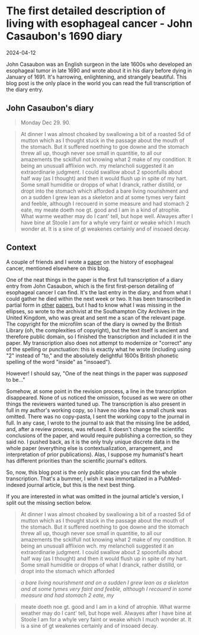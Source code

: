 # The first detailed description of living with esophageal cancer - John Casaubon's 1690 diary

<time id="post-date">2024-04-12</time>

<p id="post-excerpt">
John Casaubon was an English surgeon in the late 1600s
who developed an esophageal tumor in late 1690 
and wrote about it in his diary
before dying in January of 1691.
It's harrowing, enlightening, and strangely beautiful.
This blog post is the only place in the world you can read the full transcription of the diary entry.
</p>


## John Casaubon's diary

> Monday Dec 29. 90.

> At dinner I was almost choaked by swallowing a bit of a roasted Sd of mutton 
which as I thought stuck in the passage about the mouth of the stomach. 
But it suffered noething to goe downe and the stomach threw all up, 
though never soe small in quantitie, 
to all our amazements the sckilfull not knowing what 2 make of my condition. 
It being an unusuall afflixion wch. my melancholi suggested it an extraordinarie judgment.
I could swallow about 2 spoonfulls about half way (as I thought) 
and then it would flush up in spite of my hart. 
Some small humiditie or dropps of what I dranck, rather distilld, or dropt into the stomach 
which afforded a bare living nourishment 
and on a sudden I grew lean as a skeleton and at some tymes very faint and feeble, 
although I recouerd in some measure and had stomach 2 eate, my meate doeth noe gt. good and I am in a kind of atrophie. 
What warme weather may do I cant' tell, but hope well. 
Alwayes after I have bine at Stoole I am for a whyle very faint or weake which I much wonder at. 
It is a sine of gt weakenes certainly and of insoaed decay.



## Context

A couple of friends and I wrote a [paper](https://doi.org/10.3390/cancers16030618) 
on the history of esophageal cancer,
mentioned elsewhere on this blog.

One of the neat things in the paper is the first full transcription of a diary entry from John Casaubon,
which is the first first-person detailing of esophageal cancer I can find.
It's the last entry in the diary,
and from what I could gather he died within the next week or two.
It has been transcribed in partial form in 
[other](https://doi.org/10.1016/j.gtc.2009.01.003) 
[papers](https://pubmed.ncbi.nlm.nih.gov/28952239/),
but I had to know what I was missing in the ellipses,
so wrote to the archivist at the Southampton City Archives in the United Kingdom,
who was great and sent me a scan of the relevant page. 
The copyright for the microfilm scan of the diary is owned by the British Library 
(oh, the complexities of copyright),
but the text itself is ancient and therefore public domain,
so I finished the transcription and included it in the paper.
My transcription also does not attempt to modernize or "correct" any of the spelling or punctuation:
this is exactly what he wrote 
(including using "2" instead of "to," 
and the absolutely delightful 1600s British phonetic spelling of the word "inside" as "insoaed").

However! I should say, "One of the neat things in the paper was *supposed* to be..."

Somehow, at some point in the revision process, a line in the transcription disappeared.
None of us noticed the omission,
focused as we were on other things the reviewers wanted tuned up.
The transcription is also present in full in my author's working copy,
so I have no idea how a small chunk was omitted.
There was no copy-pasta, I sent the working copy to the journal in full.
In any case, I wrote to the journal to ask that the missing line be added,
and, after a review process, was refused.
It doesn't change the scientific conclusions of the paper,
and would require publishing a correction, so they said no.
I pushed back, as it is the only truly unique discrete data
in the whole paper 
(everything else is contextualization, arrangement, and interpretation of prior publications).
Alas, I suppose my humanist's heart has different priorities than the scientific journal's editors.

So, now, this blog post is the only public place you can find the whole transcription.
That's a bummer, I wish it was immortalized in a PubMed-indexed journal article,
but this is the next best thing.

If you are interested in what was omitted in the journal article's version, 
I split out the missing section below.

> At dinner I was almost choaked by swallowing a bit of a roasted Sd of mutton 
which as I thought stuck in the passage about the mouth of the stomach. 
But it suffered noething to goe downe and the stomach threw all up, 
though never soe small in quantitie, 
to all our amazements the sckilfull not knowing what 2 make of my condition. 
It being an unusuall afflixion wch. my melancholi suggested it an extraordinarie judgment.
I could swallow about 2 spoonfulls about half way (as I thought) 
and then it would flush up in spite of my hart. 
Some small humiditie or dropps of what I dranck, rather distilld, or dropt into the stomach 
which afforded 

>*a bare living nourishment 
and on a sudden I grew lean as a skeleton and at some tymes very faint and feeble, 
although I recouerd in some measure and had stomach 2 eate, my*

>meate doeth noe gt. good and I am in a kind of atrophie. 
What warme weather may do I cant' tell, but hope well. 
Alwayes after I have bine at Stoole I am for a whyle very faint or weake which I much wonder at. 
It is a sine of gt weakenes certainly and of insoaed decay.

